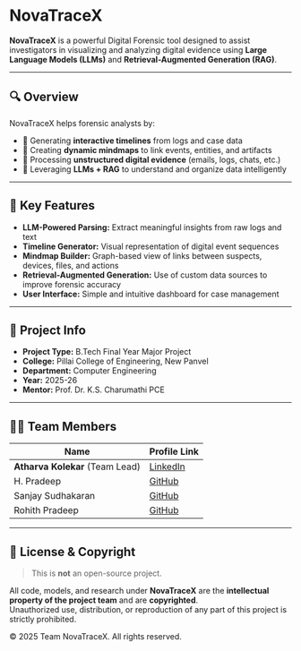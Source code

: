 # NovaTraceX

**NovaTraceX** is a powerful Digital Forensic tool designed to assist investigators in visualizing and analyzing digital evidence using **Large Language Models (LLMs)** and **Retrieval-Augmented Generation (RAG)**.

---

## 🔍 Overview

NovaTraceX helps forensic analysts by:

- 📅 Generating **interactive timelines** from logs and case data  
- 🧠 Creating **dynamic mindmaps** to link events, entities, and artifacts  
- 📄 Processing **unstructured digital evidence** (emails, logs, chats, etc.)  
- 🤖 Leveraging **LLMs + RAG** to understand and organize data intelligently  

---

## 🎯 Key Features

- **LLM-Powered Parsing:** Extract meaningful insights from raw logs and text
- **Timeline Generator:** Visual representation of digital event sequences
- **Mindmap Builder:** Graph-based view of links between suspects, devices, files, and actions
- **Retrieval-Augmented Generation:** Use of custom data sources to improve forensic accuracy
- **User Interface:** Simple and intuitive dashboard for case management

---

## 🏫 Project Info

- **Project Type:** B.Tech Final Year Major Project  
- **College:** Pillai College of Engineering, New Panvel  
- **Department:** Computer Engineering  
- **Year:** 2025-26
- **Mentor:**  Prof. Dr. K.S. Charumathi PCE

---

## 👨‍💻 Team Members

| Name                 | Profile Link                                             |
|----------------------|----------------------------------------------------------|
| **Atharva Kolekar** (Team Lead) | [LinkedIn](https://linkedin.com/in/atharva-kolekar/)   |
| H. Pradeep           | [GitHub](https://github.com/pradeepDu)                   |
| Sanjay Sudhakaran    | [GitHub](https://github.com/sanjayvs1)                   |
| Rohith Pradeep       | [GitHub](https://github.com/rohittttz)                   |

---

## 📄 License & Copyright

> This is **not** an open-source project.

All code, models, and research under **NovaTraceX** are the **intellectual property of the project team** and are **copyrighted**.  
Unauthorized use, distribution, or reproduction of any part of this project is strictly prohibited.  

© 2025 Team NovaTraceX. All rights reserved.
